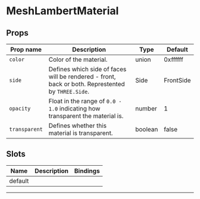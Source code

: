 # MeshLambertMaterial

## Props

| Prop name   | Description                                                                                       | Type    | Default   |
| ----------- | ------------------------------------------------------------------------------------------------- | ------- | --------- |
|` color       `| Color of the material.                                                                            | union   | 0xffffff  |
|` side        `| Defines which side of faces will be rendered - front, back or both. Represtented by `THREE.Side`. | Side    | FrontSide |
|` opacity     `| Float in the range of `0.0 - 1.0` indicating how transparent the material is.                     | number  | 1         |
|` transparent `| Defines whether this material is transparent.                                                     | boolean | false     |

## Slots

| Name    | Description | Bindings |
| ------- | ----------- | -------- |
| default |             |          |

---
